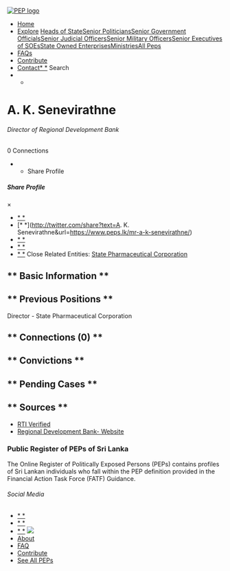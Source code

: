[![PEP logo](https://www.peps.lk/wp-content/themes/pepold/img/pep-logo.png)](https://www.peps.lk)
*  [Home](https://www.peps.lk/)
*  [Explore](https://www.peps.lk/explore)
[Heads of State](https://www.peps.lk/pep_type/heads-of-state/)[Senior Politicians](https://www.peps.lk/pep_type/senior-politicians)[Senior Government Officials](https://www.peps.lk/pep_type/senior-government-officials)[Senior Judicial Officers](https://www.peps.lk/pep_type/senior-judicial-officers)[Senior Military Officers](https://www.peps.lk/pep_type/senior-military-officers)[Senior Executives of SOEs](https://www.peps.lk/pep_type/senior-executives-of-state-owned-enterprises)[State Owned Enterprises](https://www.peps.lk/soe)[Ministries](https://www.peps.lk/ministries/)[All Peps](https://www.peps.lk/explore)
*  [FAQs](https://www.peps.lk/faq)
*  [Contribute](https://www.peps.lk/contribute)
*  [Contact](https://www.peps.lk/contact)[* *](#collapseSearch)
Search
* *
#  A. K. Senevirathne
######  Director of Regional Development Bank
######
0 Connections
* * Share Profile
#####  Share Profile
×
*  [* *](https://www.facebook.com/sharer.php?u=https://www.peps.lk/mr-a-k-senevirathne/)
*  [* *](http://twitter.com/share?text=A. K. Senevirathne&url=https://www.peps.lk/mr-a-k-senevirathne/)
*  [* *](https://wa.me/?text=https://www.peps.lk/mr-a-k-senevirathne/)
*  [* *](whatsapp://send?text=https://www.peps.lk/mr-a-k-senevirathne/)
*  [* *](mailto:?subject=https://www.peps.lk/mr-a-k-senevirathne/)
Close
Related Entities:  [State Pharmaceutical Corporation](https://www.peps.lk/entities/state-pharmaceutical-corporation)
##   ** Basic Information  **
##   ** Previous Positions **
Director - State Pharmaceutical Corporation
##   ** Connections    (0)  **
##   ** Convictions **
##   ** Pending Cases **
##   ** Sources **
*  [RTI Verified]()
*  [Regional Development Bank- Website](https://www.rdb.lk/about-us/key-personnel/board-of-directors/)
###  Public Register of PEPs of Sri Lanka
The Online Register of Politically Exposed Persons (PEPs) contains profiles of Sri Lankan individuals who fall within the PEP definition provided in the Financial Action Task Force (FATF) Guidance.
######  Social Media
*  [* *](https://www.facebook.com/tisrilanka)
*  [* *](https://twitter.com/tisrilanka/)
*  [* *](https://www.instagram.com/transparency_sri_lanka/)
[![](https://www.peps.lk/wp-content/uploads/2019/11/ti_logo_footer.png)](https://www.tisrilanka.org/)
*  [About](https://www.peps.lk/about/)
*  [FAQ](https://www.peps.lk/faq/)
*  [Contribute](https://www.peps.lk/contribute/)
*  [See All PEPs](https://www.peps.lk/explore/)